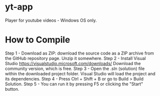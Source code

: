 # yt-app
Player for youtube videos - Windows OS only.

# How to Compile
Step 1 - Download as ZIP: download the source code as a ZIP archive from the GitHub repository page. Unzip it somewhere.
Step 2 - Install Visual Studio https://visualstudio.microsoft.com/downloads/ Download the community version, which is free.
Step 3 - Open the .sln (solution) file within the downloaded project folder. Visual Studio will load the project and its dependencies.
Step 4 - Press Ctrl + Shift + B or go to Build > Build Solution.
Step 5 - You can run it by pressing F5 or clicking the "Start" button.
